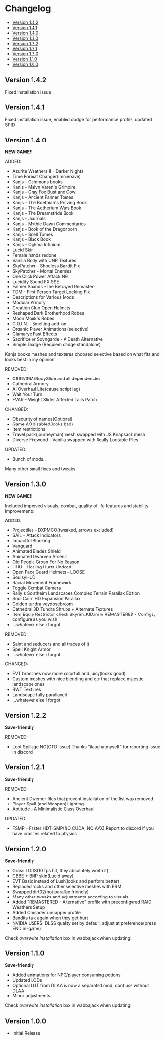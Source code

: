 # Changelog
- [Version 1.4.2](#version-142)
- [Version 1.4.1](#version-141)
- [Version 1.4.0](#version-140)
- [Version 1.3.0](#version-130)
- [Version 1.2.2](#version-122)
- [Version 1.2.1](#version-121)
- [Version 1.2.0](#version-120)
- [Version 1.1.0](#version-110)
- [Version 1.0.0](#version-100)

## Version 1.4.2

Fixed installation issue

## Version 1.4.1

Fixed installation issue, enabled dodge for performance profile, updated SPID

## Version 1.4.0

**NEW GAME!!!**

ADDED:
- Azurite Weathers II - Darker Nights
- Time Format Changer(immersive)
- Kanjs - Commons books
- Kanjs - Malyn Varen's Grimoire
- Kanjs - Gray Fox Bust and Cowl
- Kanjs - Ancient Falmer Tomes
- Kanjs - The Boethiah's Proving Book
- Kanjs - The Aetherium Wars Book
- Kanjs - The Dreamstride Book
- Kanjs - Journals
- Kanjs - Mythic Dawn Commentaries
- Kanjs - Book of the Dragonborn
- Kanjs - Spell Tomes
- Kanjs - Black Book
- Kanjs - Oghma Infinium
- Lucid Skin
- Female hands redone
- Vanilla Body with UNP Textures
- SkyPatcher - Shoeless Bandit Fix
- SkyPatcher - Mortal Enemies
- One Click Power Attack NG
- Lucidity Sound FX SSE
- Falmer Sounds -The Betrayed Remaster-
- TDM - First Person Target Locking Fix
- Descriptions for Various Mods
- Modular Armory
- Creation Club Open Helmets
- Reshaped Dark Brotherhood Robes
- Moon Monk's Robes
- C.O.I.N. - Smelting add-on
- Organic Player Animations (selective)
- Glamarye Fast Effects
- Sacrifice or Sovngarde - A Death Alternative
- Simple Dodge (Requiem dodge standalone)

Kanjs books meshes and textures choosed selective based on what fits and looks best
in my opinion

REMOVED:
- CBBE/3BA/BodySlide and all dependencies
- Cathedral Armory
- AI Overhaul Lite(cause script lag)
- Wait Your Turn
- FVAR - Weight Slider Affected Tails Patch

CHANGED:
- Obscurity of names(Optional)
- Game AO disabled(looks bad)
- Item restrictions
- Travel pack(journeyman) mesh swapped with JS Knapsack mesh
- Diverse Firewood - Vanilla swapped with Really Lootable Piles

UPDATED:
- Bunch of mods..

Many other small fixes and tweaks

## Version 1.3.0

**NEW GAME!!!**

Included improved visuals, combat, quality of life features and stability improvements

ADDED:
- Projectiles - DXPMCO(tweaked, arrows excluded)
- SAIL - Attack Indicators
- Impactful Blocking
- Vanguard
- Animated Blades Shield
- Animated Dwarven Arsenal
- Old People Groan For No Reason
- HHU - Healing Hurts Undead
- Open Face Guard Helmets - LOOSE
- SoulsyHUD
- Racial Movement Framework
- Toggle Combat Camera
- Rally's Solstheim Landscapes Complex Terrain Parallax Edition
- Soul Cairn HD Expansion Parallax
- Golden tundra veydosebroom
- Cathedral 3D Tundra Shrubs + Alternate Textures
- Item Equip Restrictor
   check Skyrim_KID.ini in REMASTERED - Configs, configure as you wish
- ...whatever else i forgot

REMOVED:
- Saint and seducers and all traces of it
- Spell Knight Armor
- ...whatever else i forgot

CHANGED:
- EVT branches now more colorfull and juicy(looks good)
- Custom meshes with nice blending and etc that replace majestic landscape ones
- RWT Textures
- Landscape fully parallaxed
- ...whatever else i forgot

## Version 1.2.2

**Save-friendly**

REMOVED:
- Loot Spillage NG(CTD issue)
  Thanks "ilaughatmyself" for reporting issue in discord

## Version 1.2.1

**Save-friendly**

REMOVED:
- Ancient Dwemer files that prevent installation of the list was removed
- Player Spell (and Weapon) Lighting
- Aptitude - A Minimalistic Class Overhaul

UPDATED:
- FSMP - Faster HDT-SMP(NO CUDA, NO AVX)
  Report to discord if you have crashes related to physics

## Version 1.2.0

**Save-friendly**

- Grass LODS(10 fps hit, they absolutely worth it)
- CBBE + BNP skin(Lucid away)
- EVT Basic instead of Lush(looks and perform better)
- Replaced rocks and other selective meshes with ERM
- Swapped dirt02(not parallax friendly)
- Many other tweaks and adjustments according to visuals
- Added "REMASTERED - Alternative" profile with preconfigured RAID Weathers Setup
- Added Crusader uncapper profile
- Bandits talk again when they get hurt
- NVIDIA USERS: DLSS quality set by default, adjust at preference(press END  in-game)

Check *overwrite installation* box in wabbajack when updating!

## Version 1.1.0

**Save-friendly**

- Added animations for NPC/player consuming potions
- Updated LODs
- Optional LUT from DLAA is now a separated mod, dont use without DLAA
- Minor adjustments

Check *overwrite installation* box in wabbajack when updating!

## Version 1.0.0

- Initial Release
